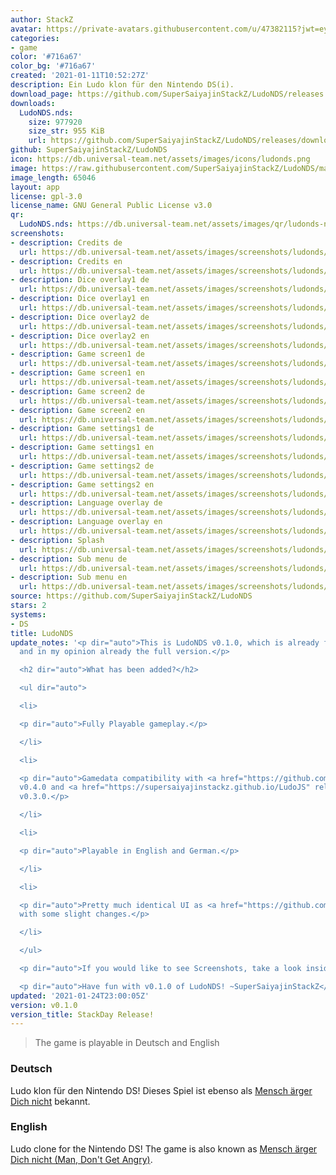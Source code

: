 ```yaml
---
author: StackZ
avatar: https://private-avatars.githubusercontent.com/u/47382115?jwt=eyJhbGciOiJIUzI1NiIsInR5cCI6IkpXVCJ9.eyJpc3MiOiJnaXRodWIuY29tIiwiYXVkIjoicmF3LmdpdGh1YnVzZXJjb250ZW50LmNvbSIsImtleSI6ImtleTEiLCJleHAiOjE3MzQ2MTE3MDAsIm5iZiI6MTczNDYxMDUwMCwicGF0aCI6Ii91LzQ3MzgyMTE1In0.RAj4YbPtEmFg98i4JzHuv31R52Dzumc7tVCHdu2cIeY&v=4
categories:
- game
color: '#716a67'
color_bg: '#716a67'
created: '2021-01-11T10:52:27Z'
description: Ein Ludo klon für den Nintendo DS(i).
download_page: https://github.com/SuperSaiyajinStackZ/LudoNDS/releases
downloads:
  LudoNDS.nds:
    size: 977920
    size_str: 955 KiB
    url: https://github.com/SuperSaiyajinStackZ/LudoNDS/releases/download/v0.1.0/LudoNDS.nds
github: SuperSaiyajinStackZ/LudoNDS
icon: https://db.universal-team.net/assets/images/icons/ludonds.png
image: https://raw.githubusercontent.com/SuperSaiyajinStackZ/LudoNDS/main/Cover_ReadMe.png
image_length: 65046
layout: app
license: gpl-3.0
license_name: GNU General Public License v3.0
qr:
  LudoNDS.nds: https://db.universal-team.net/assets/images/qr/ludonds-nds.png
screenshots:
- description: Credits de
  url: https://db.universal-team.net/assets/images/screenshots/ludonds/credits-de.png
- description: Credits en
  url: https://db.universal-team.net/assets/images/screenshots/ludonds/credits-en.png
- description: Dice overlay1 de
  url: https://db.universal-team.net/assets/images/screenshots/ludonds/dice-overlay1-de.png
- description: Dice overlay1 en
  url: https://db.universal-team.net/assets/images/screenshots/ludonds/dice-overlay1-en.png
- description: Dice overlay2 de
  url: https://db.universal-team.net/assets/images/screenshots/ludonds/dice-overlay2-de.png
- description: Dice overlay2 en
  url: https://db.universal-team.net/assets/images/screenshots/ludonds/dice-overlay2-en.png
- description: Game screen1 de
  url: https://db.universal-team.net/assets/images/screenshots/ludonds/game-screen1-de.png
- description: Game screen1 en
  url: https://db.universal-team.net/assets/images/screenshots/ludonds/game-screen1-en.png
- description: Game screen2 de
  url: https://db.universal-team.net/assets/images/screenshots/ludonds/game-screen2-de.png
- description: Game screen2 en
  url: https://db.universal-team.net/assets/images/screenshots/ludonds/game-screen2-en.png
- description: Game settings1 de
  url: https://db.universal-team.net/assets/images/screenshots/ludonds/game-settings1-de.png
- description: Game settings1 en
  url: https://db.universal-team.net/assets/images/screenshots/ludonds/game-settings1-en.png
- description: Game settings2 de
  url: https://db.universal-team.net/assets/images/screenshots/ludonds/game-settings2-de.png
- description: Game settings2 en
  url: https://db.universal-team.net/assets/images/screenshots/ludonds/game-settings2-en.png
- description: Language overlay de
  url: https://db.universal-team.net/assets/images/screenshots/ludonds/language-overlay-de.png
- description: Language overlay en
  url: https://db.universal-team.net/assets/images/screenshots/ludonds/language-overlay-en.png
- description: Splash
  url: https://db.universal-team.net/assets/images/screenshots/ludonds/splash.png
- description: Sub menu de
  url: https://db.universal-team.net/assets/images/screenshots/ludonds/sub-menu-de.png
- description: Sub menu en
  url: https://db.universal-team.net/assets/images/screenshots/ludonds/sub-menu-en.png
source: https://github.com/SuperSaiyajinStackZ/LudoNDS
stars: 2
systems:
- DS
title: LudoNDS
update_notes: '<p dir="auto">This is LudoNDS v0.1.0, which is already fully playable
  and in my opinion already the full version.</p>

  <h2 dir="auto">What has been added?</h2>

  <ul dir="auto">

  <li>

  <p dir="auto">Fully Playable gameplay.</p>

  </li>

  <li>

  <p dir="auto">Gamedata compatibility with <a href="https://github.com/SuperSaiyajinStackZ/Ludo3DS/releases/v0.4.0">Ludo3DS</a>
  v0.4.0 and <a href="https://supersaiyajinstackz.github.io/LudoJS" rel="nofollow">LudoJS</a>
  v0.3.0.</p>

  </li>

  <li>

  <p dir="auto">Playable in English and German.</p>

  </li>

  <li>

  <p dir="auto">Pretty much identical UI as <a href="https://github.com/SuperSaiyajinStackZ/Ludo3DS">Ludo3DS</a>
  with some slight changes.</p>

  </li>

  </ul>

  <p dir="auto">If you would like to see Screenshots, take a look inside the <a href="https://github.com/SuperSaiyajinStackZ/LudoNDS/blob/main/README.md">ReadMe</a>.</p>

  <p dir="auto">Have fun with v0.1.0 of LudoNDS! ~SuperSaiyajinStackZ</p>'
updated: '2021-01-24T23:00:05Z'
version: v0.1.0
version_title: StackDay Release!
---
```

> The game is playable in Deutsch and English

### Deutsch

Ludo klon für den Nintendo DS! Dieses Spiel ist ebenso als [Mensch ärger Dich nicht](https://de.wikipedia.org/wiki/Mensch_ärgere_Dich_nicht) bekannt.

### English

Ludo clone for the Nintendo DS! The game is also known as [Mensch ärger Dich nicht (Man, Don't Get Angry)](https://en.wikipedia.org/wiki/Mensch_ärgere_Dich_nicht).